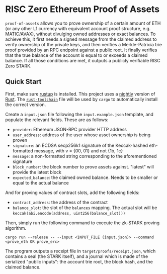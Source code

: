 # RISC Zero Ethereum Proof of Assets

`proof-of-assets` allows you to prove ownership of a certain amount of ETH (or any other L1 currency with equivalent account proof structure, e.g. MATIC/AVAX), without divulging owned addresses or exact balances. To achieve this, it first needs a signed message from the claimed address to verify ownership of the private keys, and then verifies a Merkle-Patricia trie proof provided by an RPC endpoint against a public root. It finally verifies that the true balance of the account is equal to or exceeds a claimed balance. If all those conditions are met, it outputs a publicly verifiable RISC Zero STARK.

## Quick Start

First, make sure [rustup](https://rustup.rs) is installed. This project uses a [nightly](https://doc.rust-lang.org/book/appendix-07-nightly-rust.html) version of [Rust](https://doc.rust-lang.org/book/ch01-01-installation.html). The [`rust-toolchain`](rust-toolchain) file will be used by `cargo` to automatically install the correct version.

Create a `input.json` file following the `input.example.json` template, and populate the relevant fields. These are as follows:

- `provider`: Ethereum JSON-RPC provider HTTP address
- `user_address`: address of the user whose asset ownership is being proven
- `signature`: an ECDSA secp256k1 signature of the Keccak-hashed eth-formatted message, with v = {00, 01} and not {1b, 1c}
- `message`: a non-formatted string corresponding to the aforementioned signature
- `block_number`: the block number to prove assets against. "latest" will provide the latest block
- `expected_balance`: the claimed owned balance. Needs to be smaller or equal to the actual balance

And for proving values of contract slots, add the following fields:

- `contract_address`: the address of the contract
- `balance_slot`: the slot of the `balances` mapping. The actual slot will be `keccak(abi.encode(address, uint256(balance_slot)))`

Then, simply run the following command to execute the zk-STARK proving algorithm.

```
cargo run --release -- --input <INPUT_FILE (input.json)> --command <prove_eth OR prove_erc>
```

The program outputs a receipt file in `target/proofs/receipt.json`, which contains a seal (the STARK itself), and a journal which is made of the serialized "public inputs": the account trie root, the block hash, and the claimed balance.
